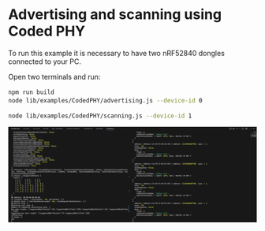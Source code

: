 # Advertising and scanning using Coded PHY

To run this example it is necessary to have two nRF52840 dongles connected to your PC.

Open two terminals and run:

```sh
npm run build
node lib/examples/CodedPHY/advertising.js --device-id 0
```

```sh
node lib/examples/CodedPHY/scanning.js --device-id 1
```

![Coded PHY example](./imgs/coded-phy.png)
